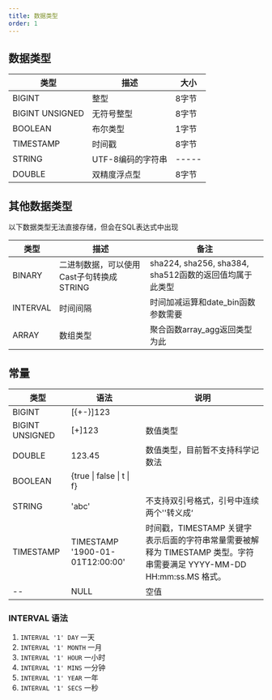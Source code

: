 ```yaml
---
title: 数据类型
order: 1
---
```


## 数据类型

| 类型              | 描述              | 大小  |
|-----------------| ----------------- | ----- |
| BIGINT          | 整型              | 8字节 |
| BIGINT UNSIGNED | 无符号整型        | 8字节 |
| BOOLEAN         | 布尔类型          | 1字节 |
| TIMESTAMP       | 时间戳            | 8字节 |
| STRING          | UTF-8编码的字符串 | ----- |
| DOUBLE          | 双精度浮点型      | 8字节 |

## 其他数据类型

以下数据类型无法直接存储，但会在SQL表达式中出现

| 类型 | 描述 | 备注                                         |
|----------|-------------|--------------------------------------------|
| BINARY | 二进制数据，可以使用Cast子句转换成STRING | sha224, sha256, sha384, sha512函数的返回值均属于此类型 |
| INTERVAL | 时间间隔 | 时间加减运算和date_bin函数参数需要                      |
|ARRAY | 数组类型 | 聚合函数array_agg返回类型为此                        |

## 常量

| 类型              | 语法                                                   | 说明                                                                                |
|-----------------|------------------------------------------------------|-----------------------------------------------------------------------------------|
| BIGINT          | \[{+\-}\]123                                         |                                                                                   |      数值类型                |
| BIGINT UNSIGNED | \[+]123                                              | 数值类型                                                                              |
| DOUBLE          | 123.45                                               | 数值类型，目前暂不支持科学记数法                                                                  |
| BOOLEAN         | {true &#124; false &#124; t &#124; f}                |                                                                                   |
| STRING          | 'abc'                                                | 不支持双引号格式，引号中连续两个''转义成‘                                                            |
| TIMESTAMP       | TIMESTAMP '1900-01-01T12:00:00'                      | 时间戳，TIMESTAMP 关键字表示后面的字符串常量需要被解释为 TIMESTAMP 类型。字符串需要满足 YYYY-MM-DD HH:mm:ss.MS 格式。 |
| --              | NULL                                                 | 空值                                                                                |

### INTERVAL 语法

1. `INTERVAL '1' DAY` 一天
2. `INTERVAL '1' MONTH` 一月
3. `INTERVAL '1' HOUR` 一小时
4. `INTERVAL '1' MINS` 一分钟
5. `INTERVAL '1' YEAR` 一年
6. `INTERVAL '1' SECS` 一秒
